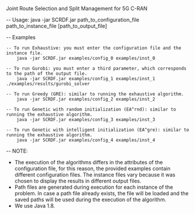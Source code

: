 Joint Route Selection and Split Management for 5G C-RAN

-- Usage:
 java -jar SCRDF.jar path_to_configuration_file path_to_instance_file [path_to_output_file]

-- Examples

	-- To run Exhaustive: you must enter the configuration file and the instance file.
		java -jar SCRDF.jar examples/config_0 examples/inst_0

	-- To run Gurobi: you must enter a third parameter, which corresponds to the path of the output file.
		java -jar SCRDF.jar examples/config_1 examples/inst_1 ./examples/results/gurobi_solver

	-- To run Greedy (GRE): similar to running the exhaustive algorithm.
		java -jar SCRDF.jar examples/config_2 examples/inst_2

	-- To run Genetic with random initialization (EA^rnd): similar to running the exhaustive algorithm.
		java -jar SCRDF.jar examples/config_3 examples/inst_3

	-- To run Genetic with intelligent initialization (EA^gre): similar to running the exhaustive algorithm.
		java -jar SCRDF.jar examples/config_4 examples/inst_4

-- NOTE:
 - The execution of the algorithms differs in the attributes of the configuration file, for this reason, the provided examples contain different configuration files. The instance files vary because it was chosen to display the results in different output files.
 - Path files are generated during execution for each instance of the problem. In case a path file already exists, the file will be loaded and the saved paths will be used during the execution of the algorithm.
 - We use Java 1.8.


